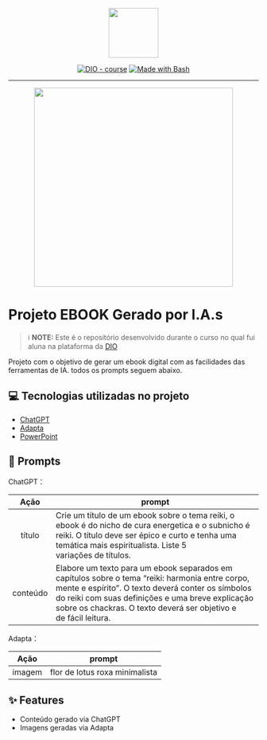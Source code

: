 <p align="center">
    <img width="100" src=".github/assets/banner.png">
</p>


<p align="center">
<a href="https://dio.me/"><img src="https://img.shields.io/badge/DIO-Course-28DA77?logo=youtube" alt="DIO - course"></a>
<a href="https://www.gnu.org/software/bash/" title="Go to Bash homepage"><img src="https://img.shields.io/badge/Prompt-Project-blue?logo=gnu-bash&amp;logoColor=white" alt="Made with Bash"></a></p>

-------


<p align="center">
<img 
    src="./assets/cover.png"
    width="400"  
/>
</p>

# Projeto EBOOK Gerado por I.A.s


 > ℹ️ **NOTE:** Este é o repositório desenvolvido durante o curso no qual fui aluna na plataforma da [DIO](https://dio.me)

Projeto com o objetivo de gerar um ebook digital com as facilidades das ferramentas de IA. todos os prompts
seguem abaixo.

## 💻 Tecnologias utilizadas no projeto
- [ChatGPT](https://chat.openai.com/) 
- [Adapta](https://www.adapta.org)
- [PowerPoint](https://www.microsoft.com/en/microsoft-365/powerpoint)

## 🧠 Prompts
ChatGPT：

|   Ação   | prompt                                                                                                                                                                                                                                                                         |
| :------: | ------------------------------------------------------------------------------------------------------------------------------------------------------------------------------------------------------------------------------------------------------------------------------ |
|  título  |  Crie um título de um ebook sobre o tema reiki, o ebook é do nicho de cura energetica e o subnicho é reiki. O título deve ser épico e curto e tenha uma temática mais espiritualista. Liste 5 variações de títulos.|
| conteúdo |Elabore um texto para um ebook separados em capítulos sobre o tema “reiki: harmonia entre corpo, mente e espírito”. O texto deverá conter os símbolos do reiki com suas definições e uma breve explicação sobre os chackras. O texto deverá ser objetivo e de fácil leitura.|

Adapta：

|  Ação  | prompt                         |
| :----: | ------------------------------ |
| imagem | flor de lotus roxa minimalista |

## ✨ Features

- Conteúdo gerado via ChatGPT
- Imagens geradas via Adapta


